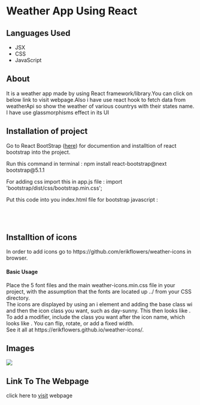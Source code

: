 # Weather App Using  React
<h2>Languages Used</h2>
<ul>
  <li>JSX</li>
  <li>CSS</li>
  <li>JavaScript</li>
</ul>
<h2>About</h1>
<p>It is a weather app made by using React framework/library.You can click on below link to visit webpage.Also i have use react hook to fetch data from weatherApi so show the weather of various countrys with their states name. I have use glassmorphisms effect in its UI</p>
<h2>Installation of project</h2>
<p>Go to React BootStrap (<a href="https://react-bootstrap.github.io/">here</a>) for documention and installtion of react bootstrap into the project.</p>
<p>Run this command in terminal : npm install react-bootstrap@next bootstrap@5.1.1</p>
<p>For adding css import this in app.js file :   import 'bootstrap/dist/css/bootstrap.min.css';</p>
<p>Put this code into you index.html file for bootstrap javascript :<br/>
  <script src="https://unpkg.com/react/umd/react.production.min.js" crossorigin></script>
<br/>
<script
  src="https://unpkg.com/react-dom/umd/react-dom.production.min.js"
  crossorigin></script>
<br/>
<script
  src="https://unpkg.com/react-bootstrap@next/dist/react-bootstrap.min.js"
  crossorigin></script>
<br/>  
</p>
<h2>Installtion of icons</h2>
<p>In order to add icons go to https://github.com/erikflowers/weather-icons in browser.</p>
<h4>Basic Usage</h4>
<p>
Place the 5 font files and the main weather-icons.min.css file in your project, with the assumption that the fonts are located up ../ from your CSS directory.
<br/>
The icons are displayed by using an i element and adding the base class wi and then the icon class you want, such as day-sunny. This then looks like <i class="wi wi-day-sunny"></i>.
<br/>
To add a modifier, include the class you want after the icon name, which looks like <i class="wi wi-day-sunny wi-flip-vertical"></i>. You can flip, rotate, or add a fixed width. 
<br/>
See it all at https://erikflowers.github.io/weather-icons/.</p>

<h2>Images</h2>
<img src="./images/"/>
<h2>Link To The Webpage</h2>
<p>click here to <a href="">visit</a> webpage</p>
